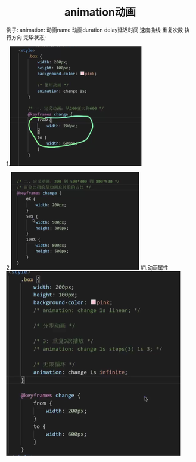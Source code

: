 <h1 align="center">animation动画</h1>
例子:
animation: 动画name 动画duration delay延迟时间 速度曲线 重复次数 执行方向 完毕状态;

1.![](./images/animation-dingyi.png)

2.![](./images/animation-02.png)
#1.动画属性
![](./images/animation-shuxing.png)